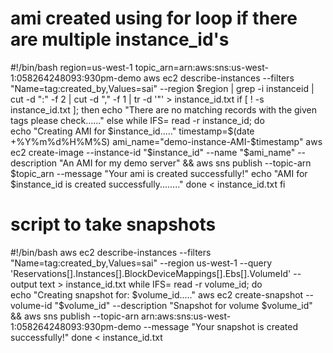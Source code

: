 # ami created using for loop if there are multiple instance_id's
#!/bin/bash
region=us-west-1
topic_arn=arn:aws:sns:us-west-1:058264248093:930pm-demo
aws ec2 describe-instances --filters "Name=tag:created_by,Values=sai" --region $region | grep -i instanceid | cut -d ":" -f 2 | cut -d "," -f 1 | tr -d '"' > instance_id.txt
if [ ! -s instance_id.txt ];
 then
    echo "There are no matching records with the given tags please check......"
else
  while IFS= read -r instance_id; do   
    echo "Creating AMI for $instance_id....."
    timestamp=$(date +%Y%m%d%H%M%S)
    ami_name="demo-instance-AMI-$timestamp"
    aws ec2 create-image --instance-id "$instance_id" --name "$ami_name" --description "An AMI for my demo server" && aws sns publish --topic-arn $topic_arn --message "Your ami is created successfully!"
    echo "AMI for $instance_id is created successfully........"
  done < instance_id.txt
 fi

# script to take snapshots

 #!/bin/bash
aws ec2 describe-instances --filters "Name=tag:created_by,Values=sai" --region us-west-1 --query 'Reservations[].Instances[].BlockDeviceMappings[].Ebs[].VolumeId' --output text > instance_id.txt
while IFS= read -r volume_id; do   
    echo "Creating snapshot for: $volume_id....."
    aws ec2 create-snapshot --volume-id "$volume_id" --description "Snapshot for volume $volume_id" && aws sns publish --topic-arn arn:aws:sns:us-west-1:058264248093:930pm-demo --message "Your snapshot is created successfully!"
 done < instance_id.txt